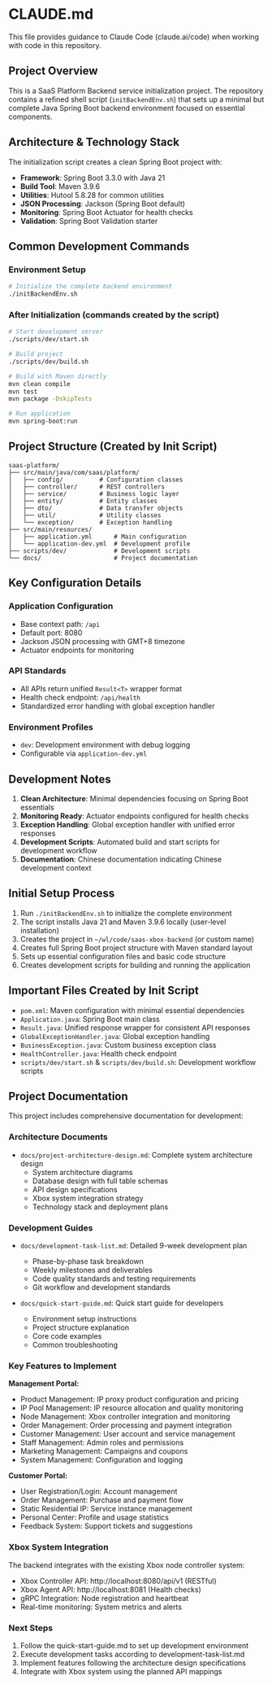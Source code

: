 # CLAUDE.md

This file provides guidance to Claude Code (claude.ai/code) when working with code in this repository.

## Project Overview

This is a SaaS Platform Backend service initialization project. The repository contains a refined shell script (`initBackendEnv.sh`) that sets up a minimal but complete Java Spring Boot backend environment focused on essential components.

## Architecture & Technology Stack

The initialization script creates a clean Spring Boot project with:

- **Framework**: Spring Boot 3.3.0 with Java 21
- **Build Tool**: Maven 3.9.6
- **Utilities**: Hutool 5.8.28 for common utilities
- **JSON Processing**: Jackson (Spring Boot default)
- **Monitoring**: Spring Boot Actuator for health checks
- **Validation**: Spring Boot Validation starter

## Common Development Commands

### Environment Setup
```bash
# Initialize the complete backend environment
./initBackendEnv.sh
```

### After Initialization (commands created by the script)
```bash
# Start development server
./scripts/dev/start.sh

# Build project
./scripts/dev/build.sh

# Build with Maven directly
mvn clean compile
mvn test
mvn package -DskipTests

# Run application
mvn spring-boot:run
```


## Project Structure (Created by Init Script)

```
saas-platform/
├── src/main/java/com/saas/platform/
│   ├── config/          # Configuration classes
│   ├── controller/      # REST controllers
│   ├── service/         # Business logic layer
│   ├── entity/          # Entity classes
│   ├── dto/             # Data transfer objects
│   ├── util/            # Utility classes
│   └── exception/       # Exception handling
├── src/main/resources/
│   ├── application.yml      # Main configuration
│   └── application-dev.yml  # Development profile
├── scripts/dev/             # Development scripts
└── docs/                    # Project documentation
```

## Key Configuration Details

### Application Configuration
- Base context path: `/api`
- Default port: 8080
- Jackson JSON processing with GMT+8 timezone
- Actuator endpoints for monitoring

### API Standards
- All APIs return unified `Result<T>` wrapper format
- Health check endpoint: `/api/health`
- Standardized error handling with global exception handler

### Environment Profiles
- `dev`: Development environment with debug logging
- Configurable via `application-dev.yml`

## Development Notes

1. **Clean Architecture**: Minimal dependencies focusing on Spring Boot essentials
2. **Monitoring Ready**: Actuator endpoints configured for health checks
3. **Exception Handling**: Global exception handler with unified error responses
4. **Development Scripts**: Automated build and start scripts for development workflow
5. **Documentation**: Chinese documentation indicating Chinese development context

## Initial Setup Process

1. Run `./initBackendEnv.sh` to initialize the complete environment
2. The script installs Java 21 and Maven 3.9.6 locally (user-level installation)
3. Creates the project in `~/wl/code/saas-xbox-backend` (or custom name)
4. Creates full Spring Boot project structure with Maven standard layout
5. Sets up essential configuration files and basic code structure
6. Creates development scripts for building and running the application

## Important Files Created by Init Script

- `pom.xml`: Maven configuration with minimal essential dependencies
- `Application.java`: Spring Boot main class
- `Result.java`: Unified response wrapper for consistent API responses
- `GlobalExceptionHandler.java`: Global exception handling
- `BusinessException.java`: Custom business exception class
- `HealthController.java`: Health check endpoint
- `scripts/dev/start.sh` & `scripts/dev/build.sh`: Development workflow scripts

## Project Documentation

This project includes comprehensive documentation for development:

### Architecture Documents
- `docs/project-architecture-design.md`: Complete system architecture design
  - System architecture diagrams
  - Database design with full table schemas
  - API design specifications
  - Xbox system integration strategy
  - Technology stack and deployment plans

### Development Guides
- `docs/development-task-list.md`: Detailed 9-week development plan
  - Phase-by-phase task breakdown
  - Weekly milestones and deliverables
  - Code quality standards and testing requirements
  - Git workflow and development standards

- `docs/quick-start-guide.md`: Quick start guide for developers
  - Environment setup instructions
  - Project structure explanation
  - Core code examples
  - Common troubleshooting

### Key Features to Implement

**Management Portal:**
- Product Management: IP proxy product configuration and pricing
- IP Pool Management: IP resource allocation and quality monitoring  
- Node Management: Xbox controller integration and monitoring
- Order Management: Order processing and payment integration
- Customer Management: User account and service management
- Staff Management: Admin roles and permissions
- Marketing Management: Campaigns and coupons
- System Management: Configuration and logging

**Customer Portal:**
- User Registration/Login: Account management
- Order Management: Purchase and payment flow
- Static Residential IP: Service instance management
- Personal Center: Profile and usage statistics
- Feedback System: Support tickets and suggestions

### Xbox System Integration

The backend integrates with the existing Xbox node controller system:
- Xbox Controller API: http://localhost:8080/api/v1 (RESTful)
- Xbox Agent API: http://localhost:8081 (Health checks)
- gRPC Integration: Node registration and heartbeat
- Real-time monitoring: System metrics and alerts

### Next Steps

1. Follow the quick-start-guide.md to set up development environment
2. Execute development tasks according to development-task-list.md
3. Implement features following the architecture design specifications
4. Integrate with Xbox system using the planned API mappings